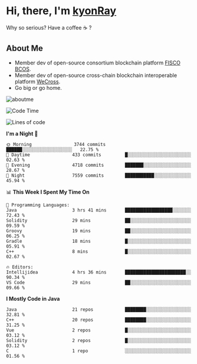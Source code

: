 # Hi, there, I'm [kyonRay](https://kyonRay.github.io)

Why so serious? Have a coffee ☕️ ?

## About Me

- Member dev of open-source consortium blockchain platform [FISCO BCOS](https://github.com/FISCO-BCOS).
- Member dev of open-source cross-chain blockchain interoperable platform [WeCross](https://github.com/WeBankBlockchain/WeCross).
- Go big or go home.

![aboutme](https://github-readme-stats.vercel.app/api?username=kyonRay&count_private=true&show_icons=true)

<!-- ![top-langs](https://github-readme-stats.vercel.app/api/top-langs/?username=kyonRay&layout=compact&hide=shell,html) -->

<!--START_SECTION:waka-->
![Code Time](http://img.shields.io/badge/Code%20Time-270%20hrs%2052%20mins-blue)

![Lines of code](https://img.shields.io/badge/From%20Hello%20World%20I%27ve%20Written-12.9%20million%20lines%20of%20code-blue)

**I'm a Night 🦉** 

```text
🌞 Morning                3744 commits        ██████░░░░░░░░░░░░░░░░░░░   22.75 % 
🌆 Daytime                433 commits         █░░░░░░░░░░░░░░░░░░░░░░░░   02.63 % 
🌃 Evening                4718 commits        ███████░░░░░░░░░░░░░░░░░░   28.67 % 
🌙 Night                  7559 commits        ███████████░░░░░░░░░░░░░░   45.94 % 
```


📊 **This Week I Spent My Time On** 

```text
💬 Programming Languages: 
Java                     3 hrs 41 mins       ██████████████████░░░░░░░   72.43 % 
Solidity                 29 mins             ██░░░░░░░░░░░░░░░░░░░░░░░   09.59 % 
Groovy                   19 mins             ██░░░░░░░░░░░░░░░░░░░░░░░   06.25 % 
Gradle                   18 mins             █░░░░░░░░░░░░░░░░░░░░░░░░   05.91 % 
C++                      8 mins              █░░░░░░░░░░░░░░░░░░░░░░░░   02.67 % 

🔥 Editors: 
Intellijidea             4 hrs 36 mins       ███████████████████████░░   90.34 % 
VS Code                  29 mins             ██░░░░░░░░░░░░░░░░░░░░░░░   09.66 % 
```

**I Mostly Code in Java** 

```text
Java                     21 repos            ████████░░░░░░░░░░░░░░░░░   32.81 % 
C++                      20 repos            ████████░░░░░░░░░░░░░░░░░   31.25 % 
Vue                      2 repos             █░░░░░░░░░░░░░░░░░░░░░░░░   03.12 % 
Solidity                 2 repos             █░░░░░░░░░░░░░░░░░░░░░░░░   03.12 % 
C                        1 repo              ░░░░░░░░░░░░░░░░░░░░░░░░░   01.56 % 
```




<!--END_SECTION:waka-->
